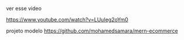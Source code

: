 ver esse video

https://www.youtube.com/watch?v=LUuIeg2oYm0


projeto modelo 
https://github.com/mohamedsamara/mern-ecommerce